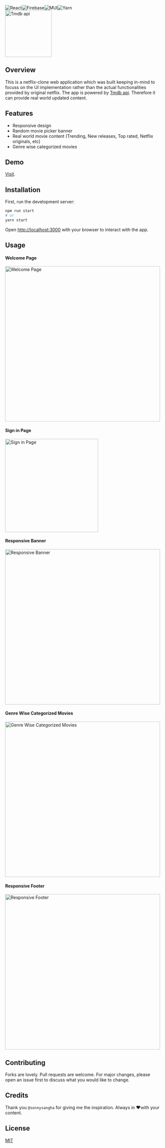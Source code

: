 <div style="display: flex; flex-direction: row">
  <img src="https://img.shields.io/badge/react-%2320232a.svg?style=for-the-badge&logo=react&logoColor=%2361DAFB" alt="React" />
   <img src="https://img.shields.io/badge/firebase-%23039BE5.svg?style=for-the-badge&logo=firebase" alt="Firebase" />
  <img src="https://img.shields.io/badge/MUI-%230081CB.svg?style=for-the-badge&logo=mui&logoColor=white" alt="MUI" />
  <img src="https://img.shields.io/badge/yarn-%232C8EBB.svg?style=for-the-badge&logo=yarn&logoColor=white" alt="Yarn" />
  </div>
 <img src="https://www.themoviedb.org/assets/2/v4/logos/v2/blue_short-8e7b30f73a4020692ccca9c88bafe5dcb6f8a62a4c6bc55cd9ba82bb2cd95f6c.svg" alt="Tmdb api" width="150px" />

## Overview
This is a netflix-clone web application which was built keeping in-mind to focuss on the UI implementation rather than the actual functionalities provided by original netflix. The app is powered by [Tmdb api](https://www.themoviedb.org). Therefore it can provide real world updated content.

## Features
- Responsive design
- Random movie picker banner
- Real world movie content (Trending, New releases, Top rated, Netflix originals, etc)
- Genre wise categorized movies

## Demo
[Visit](https://netflix-ee8b4.web.app/).

## Installation

First, run the development server:

```bash
npm run start
# or
yarn start
```

Open [http://localhost:3000](http://localhost:3000) with your browser to interact with the app.

## Usage
#### Welcome Page
<img src="https://res.cloudinary.com/drifly/image/upload/v1654240117/GitHub/Netflix-clone/Welcome_ibouau.png" width="500px" alt="Welcome Page"/>

#### Sign in Page
<img src="https://res.cloudinary.com/drifly/image/upload/v1654240534/GitHub/Netflix-clone/Signin_tyxrf8.png" width="300px" alt="Sign in Page"/>

#### Responsive Banner
<img src="https://res.cloudinary.com/drifly/image/upload/v1654240118/GitHub/Netflix-clone/Responsive_banner_ljgpau.png" width="500px" alt="Responsive Banner"/>

#### Genre Wise Categorized Movies
<img src="https://res.cloudinary.com/drifly/image/upload/v1654240128/GitHub/Netflix-clone/Genres_sxai8h.png" width="500px" alt="Genre Wise Categorized Movies"/>

#### Responsive Footer
<img src="https://res.cloudinary.com/drifly/image/upload/v1654240077/GitHub/Netflix-clone/Responsive_footer_jniswj.png" width="500px" alt="Responsive Footer"/>

## Contributing
Forks are lovely. Pull requests are welcome. For major changes, please open an issue first to discuss what you would like to change.

## Credits
Thank you `@sonnysangha` for giving me the inspiration. Always in ❤️with your content.

## License
[MIT](https://choosealicense.com/licenses/mit/)
